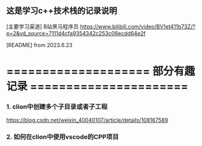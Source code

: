 ## 这是学习c++技术栈的记录说明

[主要学习渠道] B站黑马程序员
https://www.bilibili.com/video/BV1et411b73Z/?p=2&vd_source=7111d4cfa9354342c253c06ecdd64e2f

[README] from 2023.6.23


# ==================== 部分有趣记录  ====================== #

### 1. clion中创建多个子目录或者子工程

https://blog.csdn.net/weixin_40040107/article/details/108167589

### 2. 如何在clion中使用vscode的CPP项目






